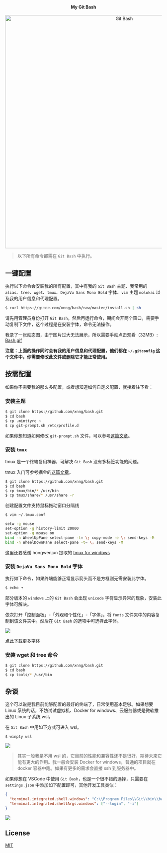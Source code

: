 <h4 align="center"> My Git Bash</h4>
<p align="center">
    <img alt="Git Bash" src="https://user-images.githubusercontent.com/38936252/48936837-180cab00-ef47-11e8-8925-71eea5980e74.png" width="750">
</p>

> 以下所有命令都需在 `Git Bash` 中执行。

## 一键配置

执行以下命令会安装我的所有配置，其中有我的 `Git Bash` 主题、我常用的 `alias`、`tree`、`wget`、`tmux`、`DejaVu Sans Mono Bold` 字体、`vim` 主题 `molokai` 以及我的用户信息和代理配置。

```bash
$ curl https://gitee.com/xnng/bash/raw/master/install.sh | sh
```

请先用管理员身份打开 `Git Bash`，然后再运行命令，期间会开两个窗口，需要手动复制下文件，这个过程是在安装字体，命令无法操作。

我录了一张动态图，由于图片过大无法展示，所以需要手动点击观看（32MB）: [Bash.gif](https://xnngs.oss-cn-shanghai.aliyuncs.com/img/bash.gif)

**注意：上面的操作同时会有我的用户信息和代理配置，他们都在 `~/.gitconfig` 这个文件中，你需要修改此文件或删除它才能正常使用。**

## 按需配置

如果你不需要我的那么多配置，或者想知道如何自定义配置，就接着往下看：

### 安装主题

```bash
$ git clone https://github.com/xnng/bash.git
$ cd bash
$ cp .minttyrc ~
$ cp git-prompt.sh /etc/profile.d
```

如果你想知道如何修改 `git-prompt.sh` 文件，可以参考[这篇文章](http://www.voidcn.com/article/p-wavhthxe-tr.html)。

### 安装 `tmux`

tmux 是一个终端复用神器，可解决 `Git Bash` 没有多标签功能的问题。

tmux 入门可参考掘金的[这篇文章](https://juejin.im/post/5a8917336fb9a0633e51ddb9)。

```bash
$ git clone https://github.com/xnng/bash.git
$ cd bash
$ cp tmux/bin/* /usr/bin
$ cp tmux/share/* /usr/share -r
```

创建配置文件支持鼠标拖动窗口分隔线

```bash
$ vim ~/.tmux.conf
```

```bash
setw -g mouse
set-option -g history-limit 20000
set-option -g mouse on
bind -n WheelUpPane select-pane -t= \; copy-mode -e \; send-keys -M
bind -n WheelDownPane select-pane -t= \; send-keys -M
```

这里还要感谢 hongwenjun 提取的 [tmux for windows](https://github.com/hongwenjun/tmux_for_windows)

### 安装 `DejaVu Sans Mono Bold` 字体

执行如下命令，如果终端能够正常显示箭头而不是方框则无需安装此字体。

```bash
$ echo ➜
```

部分版本的 `windows` 上的 `Git Bash` 会出现 `unicode` 字符显示异常的现象，安装此字体可解决。

依次打开「控制面板」-「外观和个性化」-「字体」，将 `fonts` 文件夹中的内容复制到该文件夹中。然后在 `Git Bash` 的选项中可选择此字体。

![](https://user-images.githubusercontent.com/38936252/48935544-fad5dd80-ef42-11e8-9ab8-d8df8605a68c.png)

[点此下载更多字体](https://github.com/powerline/fonts)

### 安装 wget 和 tree 命令

```bash
$ git clone https://github.com/xnng/bash.git
$ cd bash
$ cp tools/* /usr/bin
```

## 杂谈

这个可以说是我目前能够配置的最好的终端了，日常使用基本足够。如果想要 Linux 系统的话，不妨试试虚拟机、Docker for windows、云服务器或是微软推出的 Linux 子系统 wsl。

在 `Git Bash` 中用如下方式可进入 wsl。

```
$ winpty wsl
```

![](https://user-images.githubusercontent.com/38936252/48980806-be53de80-f108-11e8-8781-4bf4c508cd7c.gif)

>其实一般我是不用 wsl 的，它目前的性能和兼容性还不是很好，期待未来它能有更大的作用。我一般会安装 Docker for windows，普通的项目就在 docker 容器中跑。如果有更多的需求会直接 ssh 到服务器中。

如果你想在 VSCode 中使用 `Git Bash`，也是一个很不错的选择，只需要在 `settings.json` 中添加如下配置即可，其他开发工具类似：

```json
{
  "terminal.integrated.shell.windows": "C:\\Program Files\\Git\\bin\\bash.exe",
  "terminal.integrated.shellArgs.windows": ["--login", "-i"]
}
```

![](https://user-images.githubusercontent.com/38936252/48980950-7b930600-f10a-11e8-9d8c-4c95de7327df.png)

## License

[MIT](./LICENSE)
